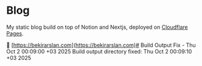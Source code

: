 # Blog

My static blog build on top of Notion and Nextjs, deployed on [Cloudflare Pages](https://pages.cloudflare.com).

🚀 [https://bekirarslan.com](https://bekirarslan.com)# Build Output Fix - Thu Oct  2 00:09:00 +03 2025
Build output directory fixed: Thu Oct  2 00:09:10 +03 2025

